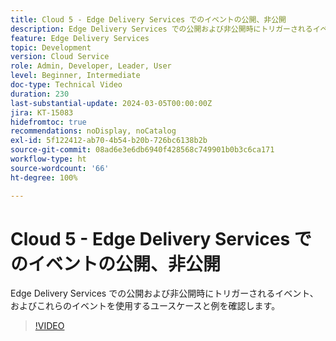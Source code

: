 ```yaml
---
title: Cloud 5 - Edge Delivery Services でのイベントの公開、非公開
description: Edge Delivery Services での公開および非公開時にトリガーされるイベント、およびこれらのイベントを使用するユースケースと例を確認します。
feature: Edge Delivery Services
topic: Development
version: Cloud Service
role: Admin, Developer, Leader, User
level: Beginner, Intermediate
doc-type: Technical Video
duration: 230
last-substantial-update: 2024-03-05T00:00:00Z
jira: KT-15083
hidefromtoc: true
recommendations: noDisplay, noCatalog
exl-id: 5f122412-ab70-4b54-b20b-726bc6138b2b
source-git-commit: 08ad6e3e6db6940f428568c749901b0b3c6ca171
workflow-type: ht
source-wordcount: '66'
ht-degree: 100%

---
```


# Cloud 5 - Edge Delivery Services でのイベントの公開、非公開

Edge Delivery Services での公開および非公開時にトリガーされるイベント、およびこれらのイベントを使用するユースケースと例を確認します。

>[!VIDEO](https://video.tv.adobe.com/v/3427681?learn=on)
